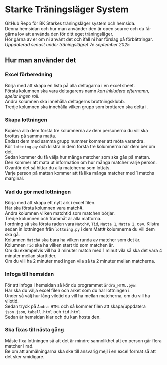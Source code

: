 # Starke Träningsläger System #  
GitHub Repo för BK Starkes träningsläger system och hemsida.  
Denna hemsidan och hur man använder den är open source och du får gärna lov att använda den för ditt eget träningsläger.  
Hör gärna av er om ni använt det och ifall ni har förslag på förbättringar.  
*Uppdaterad senast under träningslägret 7e september 2025*

## Hur man använder det ##

### Excel förberedning ###  

Börja med att skapa en lista på alla deltagarna i en excel sheet.  
Första kolumnen ska vara deltagarens namn *kan inkludera efternamn, spelar ingen roll*.  
Andra kolumnen ska innehålla deltagerns brottningsklubb.  
Tredje kolumnen ska innehålla vilken grupp som brottaren ska delta i.  


### Skapa lottningen ###  
Kopiera alla dem första tre kolumnerna av dem personerna du vill ska brottas på samma matta.  
Endast dem med samma grupp nummer kommer att möta varandra.  
Kör `lottning.py` och klistra in dem första tre kolumnerna när dem ber om det.  
Sedan kommer du få välja hur många matcher som ska gås på mattan.  
Den kommer att mata ut information om hur många matcher varje person.  
Ovanför det så hittar du alla matcherna som lottats.  
Varje person på mattan kommer att få lika många matcher med 1 matchs marginal.  


### Vad du gör med lottningen ###   
Börja med att skapa ett nytt ark i excel filen.  
Här ska första kolumnen vara match#.  
Andra kolumnen vilken matchtid som matchen börjar.  
Tredje kolumnen och frammåt är alla mattorna.  
I ordning så ska första raden vara  `Match#`, `Tid`, `Matta 1`, `Matta 2`, osv.
Klistra sedan in lottningen från `lottning.py` i dem Matt# kolumnerna du vill dem ska gå.  
Kolumnen `Match#` ska bara ha vilken runda av matcher som det är.  
Kolumnen `Tid` ska ha vilken start tid som matchen är.  
Om du exempelvis vill ha 3 minuter match med 1 minut vila så ska det vara 4 minuter mellan starttider.  
Om du vill ha 2 minuter med ingen vila så ta 2 minuter mellan matcherna.  

### Infoga till hemsidan ###   
För att infoga i hemsidan så kör du programmet `ändra_HTML.pyw`.  
Här ska du välja excel filen och arket som du har lottningen i.  
Under så välj hur lång vilotid du vill ha mellan matcherna, om du vill ha vilotid.  
Sedan tryck på `Ändra HTML` och så kommer filen att skapa/uppdatera `json.json`, `tabell.html` och `tid.html`.  
Sedan är hemsidan klar och du kan hosta den.  

### Ska fixas till nästa gång ###  
Måste fixa lottningen så att det är mindre sannolikhet att en person går flera matcher i rad.  
Be om att anmälningarna ska ske till ansvarig mejl i en excel format så att det sker smidigare.  
